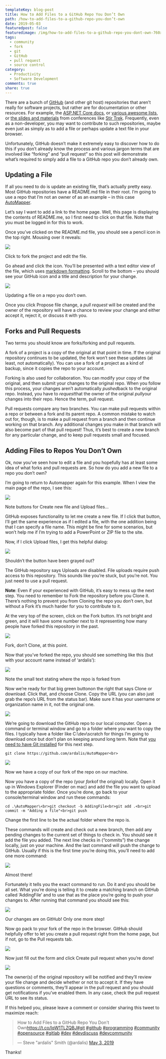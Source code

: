 ```yaml
---
templateKey: blog-post
title: How to Add Files to a GitHub Repo You Don’t Own
path: /how-to-add-files-to-a-github-repo-you-don’t-own
date: 2019-05-03
featuredpost: false
featuredimage: /img/how-to-add-files-to-a-github-repo-you-dont-own-760x360.png
tags:
  - community
  - fork
  - git
  - GitHub
  - pull request
  - source control
category:
  - Productivity
  - Software Development
comments: true
share: true
---
```

There are a bunch of [GitHub](https://github.com/) (and other git host) repositories that aren’t really for software projects, but rather are for documentation or other resources. For example, the [ASP.NET Core docs](https://github.com/aspnet/AspNetCore.Docs), or [various awesome lists](https://github.com/heynickc/awesome-ddd), or [the slides and materials](https://github.com/stirtrek/2019AprilStirTrek) from conferences like [Stir Trek](https://stirtrek.com/). Frequently, even as a non-developer, you may want to contribute to such repositories, maybe even just as simply as to add a file or perhaps update a text file in your browser.

Unfortunately, GitHub doesn’t make it extremely easy to discover how to do this if you don’t already know the process and various jargon terms that are involved like “forking” and “pull request” so this post will demonstrate what’s required to simply add a file to a GitHub repo you don’t already own.

## Updating a File

If all you need to do is update an existing file, that’s actually pretty easy. Most GitHub repositories have a README.md file in their root. I’m going to use a repo that I’m not an owner of as an example – in this case [AutoMapper](https://github.com/AutoMapper/AutoMapper).

Let’s say I want to add a link to the home page. Well, this page is displaying the contents of README.me, so I first need to click on that file. Note that you must be logged in for this to work.

Once you’ve clicked on the README.md file, you should see a pencil icon in the top right. Mousing over it reveals:

![](/img/image-2.png)

Click to fork the project and edit the file.

Go ahead and click the icon. You’ll be presented with a text editor view of the file, which uses [markdown formatting](https://github.com/adam-p/markdown-here/wiki/Markdown-Cheatsheet). Scroll to the bottom – you should see your GitHub icon and a title and description for your change.

![](/img/image-3.png)

Updating a file on a repo you don’t own.

Once you click Propose file change, a *pull request* will be created and the owner of the repository will have a chance to review your change and either accept it, reject it, or discuss it with you.

## Forks and Pull Requests

Two terms you should know are forks/forking and pull requests.

A fork of a project is a copy of the original at that point in time. If the original repository continues to be updated, the fork won’t see these updates (at least, not automatically). You can use a fork of a project as a kind of backup, since it copies the repo to your account.

Forking is also used for collaboration. You can modify your copy of the original, and then submit your changes to the original repo. When you follow this process, your changes aren’t automatically *pushed*back to the original repo. Instead, you have to *request*that the owner of the original *pull*your changes into their repo. Hence the term, pull request.

Pull requests compare any two branches. You can make pull requests within a repo or between a fork and its parent repo. A common mistake to watch out for, though, is to make a pull request from a branch and then continue working on that branch. Any additional changes you make in that branch will also become part of that pull request! Thus, it’s best to create a new branch for any particular change, and to keep pull requests small and focused.

## Adding Files to Repos You Don’t Own

Ok, now you’ve seen how to edit a file and you hopefully has at least some idea of what forks and pull requests are. So how do you add a new file to a repo you don’t own?

I’m going to return to Automapper again for this example. When I view the main page of the repo, I see this:

![](/img/autompper.png)

Note buttons for Create new file and Upload files…

GitHub exposes functionality to let me create a new file. If I click that button, I’ll get the same experience as if I edited a file, with the one addition being that I can specify a file name. This might be fine for some scenarios, but won’t help me if I’m trying to add a PowerPoint or ZIP file to the site.

Now, if I click Upload files, I get this helpful dialog:

![](/img/image-5.png)

Shouldn’t the button have been grayed out?

The GitHub repository says Uploads are disabled. File uploads require push access to this repository. This sounds like you’re stuck, but you’re not. You just need to use a pull request.

**Note**: Even if your experienced with GitHub, it’s easy to mess up the next step. You need to remember to Fork the repository before you Clone it. There’s nothing to prevent you from Cloning the repo you don’t own, but without a Fork it’s much harder for you to contribute to it.

At the very top of the screen, click on the Fork button. It’s not bright and green, and it will have some number next to it representing how many people have forked this repository in the past.

![](/img/image-8.png)

Fork, don’t Clone, at this point.

Now that you’ve forked the repo, you should see something like this (but with your account name instead of ‘ardalis’):

![](/img/image-9.png)

Note the small text stating where the repo is forked from

Now we’re ready for that big green buttonon the right that says Clone or download. Click that, and choose Clone. Copy the URL (you can also just grab the repo’s URL from the status bar). Make sure it has your username or organization name in it, not the original one.

![](/img/image-10.png)

We’re going to download the GitHub repo to our local computer. Open a command or terminal window and go to a folder where you want to copy the files. I typically have a folder like C:\dev\scratch for things I’m going to download once but don’t plan on keeping around long term. Note that [you need to have Git installed](https://git-scm.com/book/en/v2/Getting-Started-Installing-Git) for this next step.

```
git clone https://github.com/ardalis/AutoMapper<br>
```

![](/img/image-11.png)

Now we have a copy of our fork of the repo on our machine.

Now you have a copy of the repo (your *fork*of the original) locally. Open it up in Windows Explorer (Finder on mac) and add the file you want to upload to the appropriate folder. Once you’re done, go back to your console/terminal window and run these commands:

```
cd .\AutoMapper\<br>git checkout -b AddingFile<br>git add .<br>git commit -m "Adding a file"<br>git push
```



Change the first line to be the actual folder where the repo is.

These commands will create and check out a new branch, then add any pending changes to the current set of things to check in. You should see it add the file you added. The next line checks in (“commits”) the change locally, just on your machine. And the last command will push the change to GitHub. Usually if this is the first time you’re doing this, you’ll need to add one more command:

![](/img/image-12.png)

Almost there!

Fortunately it tells you the exact command to run. Do it and you should be all set. What you’re doing is telling it to create a matching branch on GitHub called ‘AddingFile’ and to use that as the place you’re going to push your changes to. After running that command you should see this:

![](/img/image-13.png)

Our changes are on GitHub! Only one more step!

Now go pack to your fork of the repo in the browser. GitHub should helpfully offer to let you create a pull request right from the home page, but if not, go to the Pull requests tab.

![](/img/image-14.png)

Now just fill out the form and click Create pull request when you’re done!

![](/img/image-15.png)

The owner(s) of the original repository will be notified and they’ll review your file change and decide whether or not to accept it. If they have questions or comments, they’ll appear in the pull request and you should get notifications if you’ve enabled them. In any case, check the pull request URL to see its status.

If this helped you, please leave a comment or consider sharing this tweet to maximize reach:

<blockquote class="twitter-tweet"><p lang="en" dir="ltr">How to Add Files to a GitHub Repo You Don't Own<a href="https://t.co/lqW1TLZQBJ">https://t.co/lqW1TLZQBJ</a><a href="https://twitter.com/hashtag/git?src=hash&amp;ref_src=twsrc%5Etfw">#git</a> <a href="https://twitter.com/hashtag/github?src=hash&amp;ref_src=twsrc%5Etfw">#github</a> <a href="https://twitter.com/hashtag/programming?src=hash&amp;ref_src=twsrc%5Etfw">#programming</a> <a href="https://twitter.com/hashtag/community?src=hash&amp;ref_src=twsrc%5Etfw">#community</a> <a href="https://twitter.com/hashtag/opensource?src=hash&amp;ref_src=twsrc%5Etfw">#opensource</a> <a href="https://twitter.com/hashtag/gitlab?src=hash&amp;ref_src=twsrc%5Etfw">#gitlab</a> <a href="https://twitter.com/hashtag/dev?src=hash&amp;ref_src=twsrc%5Etfw">#dev</a> <a href="https://twitter.com/hashtag/devdiscuss?src=hash&amp;ref_src=twsrc%5Etfw">#devdiscuss</a> <a href="https://twitter.com/hashtag/devcommunity?src=hash&amp;ref_src=twsrc%5Etfw">#devcommunity</a></p>— Steve "ardalis" Smith (@ardalis) <a href="https://twitter.com/ardalis/status/1124112679524810755?ref_src=twsrc%5Etfw">May 3, 2019</a></blockquote> <script src="https://platform.twitter.com/widgets.js" charset="utf-8" async=""></script>

Thanks!